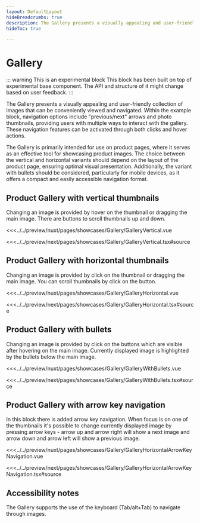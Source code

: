 ```yaml
---
layout: DefaultLayout
hideBreadcrumbs: true
description: The Gallery presents a visually appealing and user-friendly collection of images that can be conveniently viewed and navigated.
hideToc: true

---
```

# Gallery

::: warning This is an experimental block
This block has been built on top of experimental base component. The API and structure of it might change based on user feedback.
:::

The Gallery presents a visually appealing and user-friendly collection of images that can be conveniently viewed and navigated. Within the example block, navigation options include "previous/next" arrows and photo thumbnails, providing users with multiple ways to interact with the gallery. These navigation features can be activated through both clicks and hover actions.

The Gallery is primarily intended for use on product pages, where it serves as an effective tool for showcasing product images. The choice between the vertical and horizontal variants should depend on the layout of the product page, ensuring optimal visual presentation. Additionally, the variant with bullets should be considered, particularly for mobile devices, as it offers a compact and easily accessible navigation format.

## Product Gallery with vertical thumbnails

Changing an image is provided by hover on the thumbnail or dragging the main image. There are buttons to scroll thumbnails up and down.

<Showcase showcase-name="Gallery/GalleryVertical" style="min-height:700px">

<!-- vue -->
<<<../../preview/nuxt/pages/showcases/Gallery/GalleryVertical.vue
<!-- end vue -->
<!-- react -->
<<<../../preview/next/pages/showcases/Gallery/GalleryVertical.tsx#source
<!-- end react -->

</Showcase>

## Product Gallery with horizontal thumbnails

Changing an image is provided by click on the thumbnail or dragging the main image. You can scroll thumbnails by click on the button.

<Showcase showcase-name="Gallery/GalleryHorizontal" style="min-height:700px">

<!-- vue -->
<<<../../preview/nuxt/pages/showcases/Gallery/GalleryHorizontal.vue
<!-- end vue -->
<!-- react -->
<<<../../preview/next/pages/showcases/Gallery/GalleryHorizontal.tsx#source
<!-- end react -->

</Showcase>

## Product Gallery with bullets

Changing an image is provided by click on the buttons which are visible after hovering on the main image. Currently displayed image is highlighted by the bullets below the main image.

<Showcase showcase-name="Gallery/GalleryWithBullets" style="min-height:700px">

<!-- vue -->
<<<../../preview/nuxt/pages/showcases/Gallery/GalleryWithBullets.vue
<!-- end vue -->
<!-- react -->
<<<../../preview/next/pages/showcases/Gallery/GalleryWithBullets.tsx#source
<!-- end react -->

</Showcase>

## Product Gallery with arrow key navigation

In this block there is added arrow key navigation. When focus is on one of the thumbnails it's possible to change currently displayed image by pressing arrow keys - arrow up and arrow right will show a next image and arrow down and arrow left will show a  previous image.

<Showcase showcase-name="Gallery/GalleryHorizontalArrowKeyNavigation" style="min-height:700px">

<!-- vue -->
<<<../../preview/nuxt/pages/showcases/Gallery/GalleryHorizontalArrowKeyNavigation.vue
<!-- end vue -->
<!-- react -->
<<<../../preview/next/pages/showcases/Gallery/GalleryHorizontalArrowKeyNavigation.tsx#source
<!-- end react -->

</Showcase>

## Accessibility notes

The Gallery supports the use of the keyboard (Tab/alt+Tab) to navigate through images.
